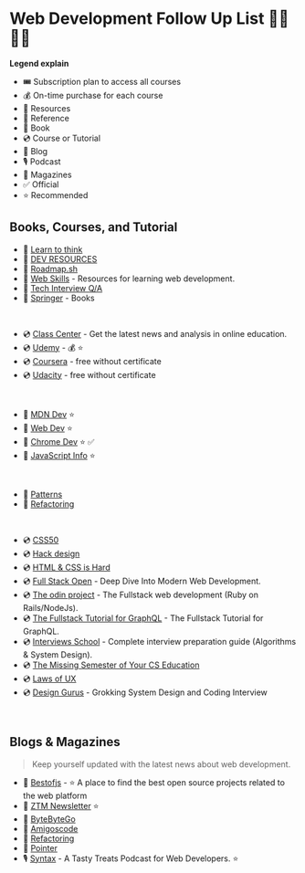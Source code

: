 # Web Development Follow Up List 👨‍💻👨‍💻

**Legend explain**
- 🎟️ Subscription plan to access all courses
- 💰 On-time purchase for each course
- 🔗 Resources
- 🔖 Reference
- 📕 Book
- 💿 Course or Tutorial
- 📝 Blog
- 🎙 Podcast
- 📰 Magazines
- ✅ Official
- ⭐ Recommended

## Books, Courses, and Tutorial

- 🔗 [Learn to think](https://brilliant.org/)
- 🔗 [DEV RESOURCES](https://devresourc.es/)
- 🔗 [Roadmap.sh](https://roadmap.sh/)
- 🔗 [Web Skills](https://andreasbm.github.io/web-skills/) - Resources for learning web development.
- 🔗 [Tech Interview Q/A](https://www.fullstack.cafe/)
- 🔗 [Springer](https://link.springer.com/) - Books
<br />

- 💿 [Class Center](https://www.classcentral.com/) - Get the latest news and analysis in online education.
- 💿 [Udemy](https://www.udemy.com/courses/) - 💰 ⭐
- 💿 [Coursera](https://www.coursera.org/) - free without certificate
- 💿 [Udacity](https://www.udacity.com) - free without certificate
<br />

- 🔖 [MDN Dev](https://developer.mozilla.org/en-US/) ⭐
- 🔖 [Web Dev](https://web.dev/) ⭐
- 🔖 [Chrome Dev](https://developer.chrome.com/) ⭐ ✅
- 🔖 [JavaScript Info](https://javascript.info/) ⭐
<br />

- 📕 [Patterns](https://www.patterns.dev/)
- 📕 [Refactoring](https://refactoring.guru/refactoring)
<br />

- 💿 [CSS50](https://cs50.harvard.edu/)
- 💿 [Hack design](https://hackdesign.org)
- 💿 [HTML & CSS is Hard](https://internetingishard.netlify.app/html-and-css/)
- 💿 [Full Stack Open](https://fullstackopen.com/en/) - Deep Dive Into Modern Web Development.
- 💿 [The odin project](https://www.theodinproject.com/) - The Fullstack web development (Ruby on Rails/NodeJs).
- 💿 [The Fullstack Tutorial for GraphQL](https://www.howtographql.com/) - The Fullstack Tutorial for GraphQL.
- 💿 [Interviews School](https://interviews.school/) - Complete interview preparation guide (Algorithms & System Design).
- 💿 [The Missing Semester of Your CS Education](https://missing.csail.mit.edu/)
- 💿 [Laws of UX](https://lawsofux.com/)
- 💿 [Design Gurus](https://www.designgurus.io/) - Grokking System Design and Coding Interview
<br />


## Blogs & Magazines

> Keep yourself updated with the latest news about web development.

- 📰 [Bestofjs](https://bestofjs.org/) - ⭐ A place to find the best open source projects related to the web platform
- 📰 [ZTM Newsletter](https://zerotomastery.io/newsletters/web-development-monthly/1/) ⭐
- 📰 [ByteByteGo](https://blog.bytebytego.com/archive)
- 📰 [Amigoscode](https://blog.amigoscode.com/archive)
- 📰 [Refactoring](https://refactoring.fm/archive)
- 📰 [Pointer](https://www.pointer.io/archives/)
- 🎙 [Syntax](https://syntax.fm/) - A Tasty Treats Podcast for Web Developers. ⭐


